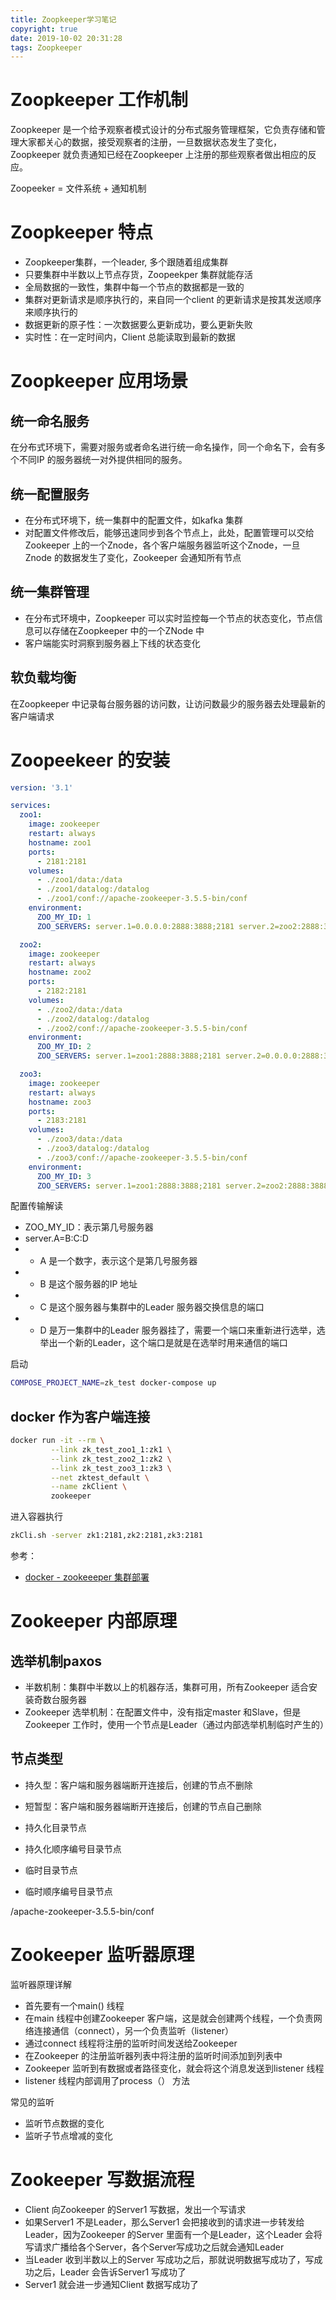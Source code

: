 ```yaml
---
title: Zoopkeeper学习笔记
copyright: true
date: 2019-10-02 20:31:28
tags: Zoopkeeper
---
```


# Zoopkeeper 工作机制

Zoopkeeper 是一个给予观察者模式设计的分布式服务管理框架，它负责存储和管理大家都关心的数据，接受观察者的注册，一旦数据状态发生了变化，Zoopkeeper 就负责通知已经在Zoopkeeper 上注册的那些观察者做出相应的反应。

Zoopeeker = 文件系统 + 通知机制

# Zoopkeeper 特点
- Zoopkeeper集群，一个leader, 多个跟随着组成集群
- 只要集群中半数以上节点存货，Zoopeekper 集群就能存活
- 全局数据的一致性，集群中每一个节点的数据都是一致的
- 集群对更新请求是顺序执行的，来自同一个client 的更新请求是按其发送顺序来顺序执行的
- 数据更新的原子性：一次数据要么更新成功，要么更新失败
- 实时性：在一定时间内，Client 总能读取到最新的数据

<!--more-->

# Zoopkeeper 应用场景

## 统一命名服务
在分布式环境下，需要对服务或者命名进行统一命名操作，同一个命名下，会有多个不同IP 的服务器统一对外提供相同的服务。

## 统一配置服务
- 在分布式环境下，统一集群中的配置文件，如kafka 集群
- 对配置文件修改后，能够迅速同步到各个节点上，此处，配置管理可以交给Zookeeper 上的一个Znode，各个客户端服务器监听这个Znode，一旦Znode 的数据发生了变化，Zookeeper 会通知所有节点

## 统一集群管理
- 在分布式环境中，Zoopkeeper 可以实时监控每一个节点的状态变化，节点信息可以存储在Zoopkeeper 中的一个ZNode 中
- 客户端能实时洞察到服务器上下线的状态变化

## 软负载均衡
在Zoopkeeper 中记录每台服务器的访问数，让访问数最少的服务器去处理最新的客户端请求

# Zoopeekeer 的安装
```yml
version: '3.1'

services:
  zoo1:
    image: zookeeper
    restart: always
    hostname: zoo1
    ports:
      - 2181:2181
    volumes:
      - ./zoo1/data:/data
      - ./zoo1/datalog:/datalog
      - ./zoo1/conf://apache-zookeeper-3.5.5-bin/conf
    environment:
      ZOO_MY_ID: 1
      ZOO_SERVERS: server.1=0.0.0.0:2888:3888;2181 server.2=zoo2:2888:3888;2181 server.3=zoo3:2888:3888;2181

  zoo2:
    image: zookeeper
    restart: always
    hostname: zoo2
    ports:
      - 2182:2181
    volumes:
      - ./zoo2/data:/data
      - ./zoo2/datalog:/datalog
      - ./zoo2/conf://apache-zookeeper-3.5.5-bin/conf
    environment:
      ZOO_MY_ID: 2
      ZOO_SERVERS: server.1=zoo1:2888:3888;2181 server.2=0.0.0.0:2888:3888;2181 server.3=zoo3:2888:3888;2181

  zoo3:
    image: zookeeper
    restart: always
    hostname: zoo3
    ports:
      - 2183:2181
    volumes:
      - ./zoo3/data:/data
      - ./zoo3/datalog:/datalog
      - ./zoo3/conf://apache-zookeeper-3.5.5-bin/conf
    environment:
      ZOO_MY_ID: 3
      ZOO_SERVERS: server.1=zoo1:2888:3888;2181 server.2=zoo2:2888:3888;2181 server.3=0.0.0.0:2888:3888;2181

```

配置传输解读
- ZOO_MY_ID：表示第几号服务器
- server.A=B:C:D
- - A 是一个数字，表示这个是第几号服务器
- - B 是这个服务器的IP 地址
- - C 是这个服务器与集群中的Leader 服务器交换信息的端口
- - D 是万一集群中的Leader 服务器挂了，需要一个端口来重新进行选举，选举出一个新的Leader，这个端口是就是在选举时用来通信的端口

启动

```bash
COMPOSE_PROJECT_NAME=zk_test docker-compose up
```

## docker 作为客户端连接

```bash
docker run -it --rm \
         --link zk_test_zoo1_1:zk1 \
         --link zk_test_zoo2_1:zk2 \
         --link zk_test_zoo3_1:zk3 \
         --net zktest_default \
         --name zkClient \
         zookeeper
```

进入容器执行
```bash
zkCli.sh -server zk1:2181,zk2:2181,zk3:2181
```

参考：
- [docker - zookeeeper 集群部署](https://hub.docker.com/_/zookeeper)

# Zookeeper 内部原理

## 选举机制paxos
- 半数机制：集群中半数以上的机器存活，集群可用，所有Zookeeper 适合安装奇数台服务器
- Zookeeper 选举机制：在配置文件中，没有指定master 和Slave，但是Zookeeper 工作时，使用一个节点是Leader（通过内部选举机制临时产生的）

## 节点类型
- 持久型：客户端和服务器端断开连接后，创建的节点不删除
- 短暂型：客户端和服务器端断开连接后，创建的节点自己删除


- 持久化目录节点
- 持久化顺序编号目录节点
- 临时目录节点
- 临时顺序编号目录节点


/apache-zookeeper-3.5.5-bin/conf

# Zookeeper 监听器原理

监听器原理详解
- 首先要有一个main() 线程
- 在main 线程中创建Zookeeper 客户端，这是就会创建两个线程，一个负责网络连接通信（connect），另一个负责监听（listener）
- 通过connect 线程将注册的监听时间发送给Zookeeper
- 在Zookeeper 的注册监听器列表中将注册的监听时间添加到列表中
- Zookeeper 监听到有数据或者路径变化，就会将这个消息发送到listener 线程
- listener 线程内部调用了process（） 方法

常见的监听
- 监听节点数据的变化
- 监听子节点增减的变化

# Zookeeper 写数据流程
- Client 向Zookeeper 的Server1 写数据，发出一个写请求
- 如果Server1 不是Leader，那么Server1 会把接收到的请求进一步转发给Leader，因为Zookeeper 的Server 里面有一个是Leader，这个Leader 会将写请求广播给各个Server，各个Server写成功之后就会通知Leader
- 当Leader 收到半数以上的Server 写成功之后，那就说明数据写成功了，写成功之后，Leader 会告诉Server1 写成功了
- Server1 就会进一步通知Client 数据写成功了
